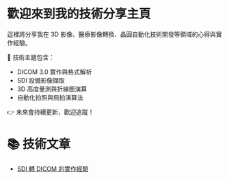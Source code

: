 
# 歡迎來到我的技術分享主頁

這裡將分享我在 3D 影像、醫療影像轉換、晶圓自動化技術開發等領域的心得與實作經驗。

🔧 技術主題包含：
- DICOM 3.0 實作與格式解析
- SDI 設備影像擷取
- 3D 高度量測與折線圖演算
- 自動化拍照與飛拍演算法

👉 未來會持續更新，歡迎追蹤！

# 📚 技術文章
- [SDI 轉 DICOM 的實作經驗](./posts/first-post.md)
